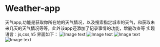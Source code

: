 ﻿# Weather-app
天气app,功能是获取你所在地的天气情况，以及搜索指定城市的天气，和获取未来几天的天气情况等等，此外该app还添加了记录事情的功能，增删改查等
实现语言：js,css,h5
界面如下：
![Image text](https://github.com/marsartist/Weather-app/blob/master/%E5%A4%A9%E6%B0%94app1/img/2.png)
![Image text](https://github.com/marsartist/Weather-app/blob/master/%E5%A4%A9%E6%B0%94app1/img/1.png)
![Image text](https://github.com/marsartist/Weather-app/blob/master/%E5%A4%A9%E6%B0%94app1/img/3.png)
![Image text](https://github.com/marsartist/Weather-app/blob/master/%E5%A4%A9%E6%B0%94app1/img/4.png)


